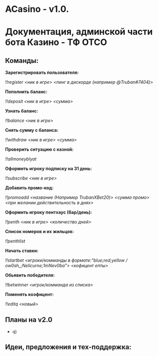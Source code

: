 # ACasino - v1.0.

# Документация, админской части бота Казино - ТФ ОТСО

## Команды:

**Зарегистрировать пользователя:**

*!!register <ник в игре> <пинг в дискорде (например @Truban#7404)>*

**Пополнить баланс:**

*!!deposit <ник в игре> <сумма>*

**Узнать баланс:**

*!!balance <ник в игре>*

**Снять сумму с баланса:**

*!!withdraw <ник в игре> <сумма>*

**Проверить ситуацию с казной:**

*!!allmoneyblyat*

**Оформить игроку подписку на 31 день:**

*!!subscribe <ник в игре>*

**Добавить промо-код:**

*!!promoadd <название (Например TrubanXBet20)> <сумма промо> <при желании действительность в днях>*

**Оформить игроку пентхаус (6ар/день):**

*!!penth <ник в игре> <количество дней>*

**Список номеров и их жильцов:**

*!!penthlist*

**Начать ставки:**

*!!startbet <игроки/комманды в формате:"blue;red;yellow / ow0sh_;Nelicurne;1mNev0ba"> <кофицент епты>*

**Обьявить победителя:**

*!!betwinner <игрок/комманда из списка>*

**Поменять коэфицент:**

*!!editq <новый>*

## Планы на v2.0

 - q)

## Идеи, предложения и тех-поддержка:
